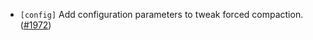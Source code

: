 - `[config]` Add configuration parameters to tweak forced compaction. ([\#1972](https://github.com/cometbft/cometbft/pull/1972))